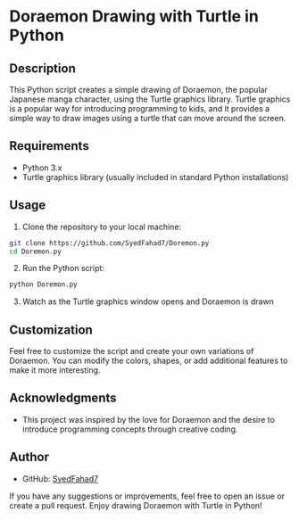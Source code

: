 # Doraemon Drawing with Turtle in Python

## Description

This Python script creates a simple drawing of Doraemon, the popular Japanese manga character, using the Turtle graphics library. Turtle graphics is a popular way for introducing programming to kids, and it provides a simple way to draw images using a turtle that can move around the screen.

## Requirements

- Python 3.x
- Turtle graphics library (usually included in standard Python installations)

## Usage

1. Clone the repository to your local machine:

```bash
git clone https://github.com/SyedFahad7/Doremon.py
cd Doremon.py
```

2. Run the Python script:

```bash
python Doremon.py
```

3. Watch as the Turtle graphics window opens and Doraemon is drawn

## Customization

Feel free to customize the script and create your own variations of Doraemon. You can modify the colors, shapes, or add additional features to make it more interesting.

## Acknowledgments

- This project was inspired by the love for Doraemon and the desire to introduce programming concepts through creative coding.

## Author
- GitHub: [SyedFahad7]([https://github.com/your-username](https://github.com/SyedFahad7))

If you have any suggestions or improvements, feel free to open an issue or create a pull request. Enjoy drawing Doraemon with Turtle in Python!
